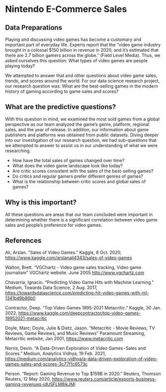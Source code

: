 # Nintendo E-Commerce Sales  
## Data Preparations
Playing and discussing video games has become a customary and important part of everyday life. Experts report that the “video game industry brought in a colossal $150 billion in revenue in 2020, and it’s estimated that there are 2.7 billion gamers across the globe.” (Field Level Media). Thus, we asked ourselves this question: What types of video games are people playing today? 

We attempted to answer that and other questions about video game sales, trends, and scores around the world. For our data science research project, our research question was: What are the best-selling games in the modern history of gaming according to game sales and scores? 

## What are the predictive questions?
With this question in mind, we examined the most sold games from a global perspective as our team analyzed the game’s genre, platform, regional sales, and the year of release. In addition, our information about game publishers and platforms was obtained from public datasets. Diving deeper into our investigation of our research question, we had sub-questions that we attempted to answer to assist us in our understanding of what we were researching.  

- How have the total sales of games changed over time? 
- What does the video game landscape look like today? 
- Are critic scores consistent with the sales of the best-selling games? 
- Do critics and regular gamers prefer different genres of games? 
- What is the relationship between critic scores and global sales of games? 

## Why is this important?
All these questions are areas that our team concluded were important in determining whether there is a significant correlation between video game sales and people’s preference for video games. 

## References
Ali, Arslan. “Sales of Video Games.” Kaggle, 8 Oct. 2020, https://www.kaggle.com/arslanali4343/sales-of-video-games 

Walton, Brett. “VGChartz - Video game sales tracking, Video game journalism” VGChartz website. June 2005 http://www.vgchartz.com  

Chavarria, Ignacio. “Predicting Video Game Hits with Machine Learning.” Medium, Towards Data Science, 2 Aug. 2017, https://towardsdatascience.com/predicting-hit-video-games-with-ml-1341bd9b86b0  

Contractor, Deep. “Top Video Games 1995-2021 Metacritic.” Kaggle, 30 Jan. 2022, https://www.kaggle.com/deepcontractor/top-video-games-19952021-metacritic  

Doyle, Marc; Doyle, Julie & Dietz, Jason. “Metacritic - Movie Reviews, TV Reviews, Game Reviews, and Music Reviews” Paramount Streaming, Metacritic website, Jan 2001, https://www.metacritic.com 

Norris, Devin. “A Data-Driven Exploration of Video Games - Sales and Scores.” Medium, Analytics Vidhya, 19 Feb. 2021, https://medium.com/analytics-vidhya/a-data-driven-exploration-of-video-games-sales-and-scores-3c77f1c6573c  

Person. “Report: Gaming Revenue to Top $159B in 2020.” Reuters, Thomson Reuters, 12 May 2020, https://www.reuters.com/article/esports-business-gaming-revenues-idUSFLM8jkJMl  
